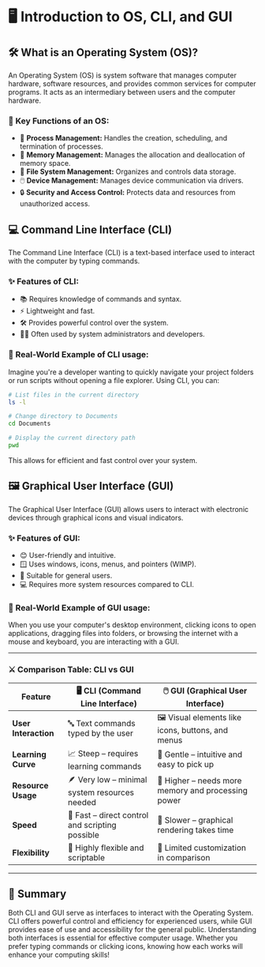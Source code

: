 # 🖥️ Introduction to OS, CLI, and GUI

## 🛠️ What is an Operating System (OS)?

An Operating System (OS) is system software that manages computer hardware, software resources, and provides common services for computer programs. It acts as an intermediary between users and the computer hardware.

### 🔑 Key Functions of an OS:
- 🏃 **Process Management:** Handles the creation, scheduling, and termination of processes.
- 🧠 **Memory Management:** Manages the allocation and deallocation of memory space.
- 📁 **File System Management:** Organizes and controls data storage.
- 🖱️ **Device Management:** Manages device communication via drivers.
- 🔒 **Security and Access Control:** Protects data and resources from unauthorized access.

## 💻 Command Line Interface (CLI)

The Command Line Interface (CLI) is a text-based interface used to interact with the computer by typing commands.

### ✨ Features of CLI:
- 📚 Requires knowledge of commands and syntax.
- ⚡ Lightweight and fast.
- 🛠️ Provides powerful control over the system.
- 👨‍💻 Often used by system administrators and developers.

### 📝 Real-World Example of CLI usage:
Imagine you're a developer wanting to quickly navigate your project folders or run scripts without opening a file explorer. Using CLI, you can:

```bash
# List files in the current directory
ls -l

# Change directory to Documents
cd Documents

# Display the current directory path
pwd
```

This allows for efficient and fast control over your system.

## 🖼️ Graphical User Interface (GUI)

The Graphical User Interface (GUI) allows users to interact with electronic devices through graphical icons and visual indicators.

### ✨ Features of GUI:
- 😊 User-friendly and intuitive.
- 🪟 Uses windows, icons, menus, and pointers (WIMP).
- 👥 Suitable for general users.
- 💻 Requires more system resources compared to CLI.

### 📝 Real-World Example of GUI usage:
When you use your computer's desktop environment, clicking icons to open applications, dragging files into folders, or browsing the internet with a mouse and keyboard, you are interacting with a GUI.

---

### ⚔️ Comparison Table: CLI vs GUI

| Feature              | 🖥️ CLI (Command Line Interface)                    | 🖱️ GUI (Graphical User Interface)                   |
|----------------------|---------------------------------------------------|----------------------------------------------------|
| **User Interaction** | 🔤 Text commands typed by the user                 | 🖼️ Visual elements like icons, buttons, and menus  |
| **Learning Curve**   | 📈 Steep – requires learning commands              | 🎯 Gentle – intuitive and easy to pick up          |
| **Resource Usage**   | 🪶 Very low – minimal system resources needed       | 🐘 Higher – needs more memory and processing power |
| **Speed**            | 🚀 Fast – direct control and scripting possible     | 🐢 Slower – graphical rendering takes time         |
| **Flexibility**      | 🔧 Highly flexible and scriptable                    | 🎨 Limited customization in comparison              |

---

## 📝 Summary

Both CLI and GUI serve as interfaces to interact with the Operating System. CLI offers powerful control and efficiency for experienced users, while GUI provides ease of use and accessibility for the general public. Understanding both interfaces is essential for effective computer usage. Whether you prefer typing commands or clicking icons, knowing how each works will enhance your computing skills!